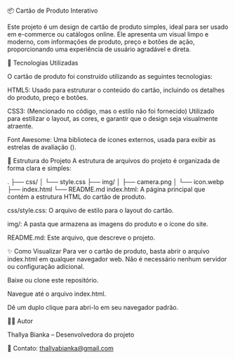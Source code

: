 📦 Cartão de Produto Interativo

Este projeto é um design de cartão de produto simples, ideal para ser usado em e-commerce ou catálogos online. Ele apresenta um visual limpo e moderno, com informações de produto, preço e botões de ação, proporcionando uma experiência de usuário agradável e direta.

🚀 Tecnologias Utilizadas

O cartão de produto foi construído utilizando as seguintes tecnologias:

HTML5: Usado para estruturar o conteúdo do cartão, incluindo os detalhes do produto, preço e botões.

CSS3: (Mencionado no código, mas o estilo não foi fornecido) Utilizado para estilizar o layout, as cores, e garantir que o design seja visualmente atraente.

Font Awesome: Uma biblioteca de ícones externos, usada para exibir as estrelas de avaliação (<i class="fas fa-star"></i>).

📂 Estrutura do Projeto
A estrutura de arquivos do projeto é organizada de forma clara e simples:

.
├── css/
│   └── style.css
├── img/
│   ├── camera.png
│   └── icon.webp
├── index.html
└── README.md
index.html: A página principal que contém a estrutura HTML do cartão de produto.

css/style.css: O arquivo de estilo para o layout do cartão.

img/: A pasta que armazena as imagens do produto e o ícone do site.

README.md: Este arquivo, que descreve o projeto.

✨ Como Visualizar
Para ver o cartão de produto, basta abrir o arquivo index.html em qualquer navegador web. Não é necessário nenhum servidor ou configuração adicional.

Baixe ou clone este repositório.

Navegue até o arquivo index.html.

Dê um duplo clique para abri-lo em seu navegador padrão.

👩‍💻 Autor

Thallya Bianka – Desenvolvedora do projeto

📧 Contato: thallyabianka@gmail.com
